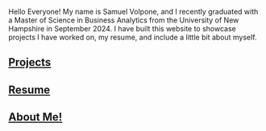 Hello Everyone! My name is Samuel Volpone, and I recently graduated with a Master of Science in Business Analytics from the University of New Hampshire in September 2024. I have built this website to showcase projects I have worked on, my resume, and include a little bit about myself. 


## [Projects](./projects.md)
## [Resume](./resume.md)
## [About Me!](./about.md)
